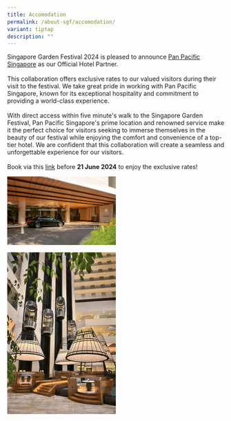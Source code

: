 ```yaml
---
title: Accomodation
permalink: /about-sgf/accomodation/
variant: tiptap
description: ""
---
```

<p>Singapore Garden Festival 2024 is pleased to announce <a href="https://www.panpacific.com/en/hotels-and-resorts/pp-marina.html" rel="noopener noreferrer nofollow" target="_blank">Pan Pacific Singapore</a> as
our Official Hotel Partner.
<br>
<br>This collaboration offers exclusive rates to our valued visitors during
their visit to the festival. We take great pride in working with Pan Pacific
Singapore, known for its exceptional hospitality and commitment to providing
a world-class experience.
<br>
<br>With direct access within five minute's walk to the Singapore Garden Festival,
Pan Pacific Singapore's prime location and renowned service make it the
perfect choice for visitors seeking to immerse themselves in the beauty
of our festival while enjoying the comfort and convenience of a top-tier
hotel. We are confident that this collaboration will create a seamless
and unforgettable experience for our visitors.
<br>
<br>Book via this <a href="https://book.passkey.com/go/NPBTSGF2024" rel="noopener noreferrer nofollow" target="_blank">link</a> before <strong>21 June 2024</strong> to
enjoy the exclusive rates!</p>
<p></p>
<p></p>
<div class="isomer-image-wrapper">
<img style="width: 50%;" height="auto" width="100%" alt="Pan Pacific Driveway" src="/images/SGF 2024/Pan_Pacific_Singapore___Driveway_01.jpg">
</div>
<p></p>
<div class="isomer-image-wrapper">
<img style="width: 50%;" height="auto" width="100%" alt="Atrium" src="/images/SGF 2024/Pan_Pacific_Singapore___Atrium_Lounge___Pods_01.jpg">
</div>
<p></p>